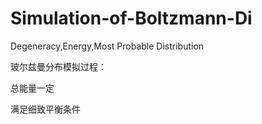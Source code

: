 # Simulation-of-Boltzmann-Di
Degeneracy,Energy,Most Probable Distribution

玻尔兹曼分布模拟过程：

总能量一定

满足细致平衡条件
